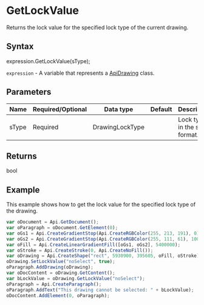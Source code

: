 # GetLockValue

Returns the lock value for the specified lock type of the current drawing.

## Syntax

expression.GetLockValue(sType);

`expression` - A variable that represents a [ApiDrawing](../ApiDrawing.md) class.

## Parameters

| **Name** | **Required/Optional** | **Data type** | **Default** | **Description** |
| ------------- | ------------- | ------------- | ------------- | ------------- |
| sType | Required | DrawingLockType |  | Lock type in the string format. |

## Returns

bool

## Example

This example shows how to get the lock value for the specified lock type of the drawing.

```javascript
var oDocument = Api.GetDocument();
var oParagraph = oDocument.GetElement(0);
var oGs1 = Api.CreateGradientStop(Api.CreateRGBColor(255, 213, 191), 0);
var oGs2 = Api.CreateGradientStop(Api.CreateRGBColor(255, 111, 61), 100000);
var oFill = Api.CreateLinearGradientFill([oGs1, oGs2], 5400000);
var oStroke = Api.CreateStroke(0, Api.CreateNoFill());
var oDrawing = Api.CreateShape("rect", 5930900, 395605, oFill, oStroke);
oDrawing.SetLockValue("noSelect", true);
oParagraph.AddDrawing(oDrawing);
var oDocContent = oDrawing.GetContent();
var bLockValue = oDrawing.GetLockValue("noSelect");
oParagraph = Api.CreateParagraph();
oParagraph.AddText("This drawing cannot be selected: " + bLockValue);
oDocContent.AddElement(0, oParagraph);
```
